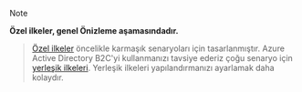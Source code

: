 > [!NOTE]
> **Özel ilkeler, genel Önizleme aşamasındadır.**

> [Özel ilkeler](..\articles\active-directory-b2c\active-directory-b2c-get-started-custom.md) öncelikle karmaşık senaryoları için tasarlanmıştır. Azure Active Directory B2C'yi kullanmanızı tavsiye ederiz çoğu senaryo için [yerleşik ilkeleri](..\articles\active-directory-b2c\active-directory-b2c-reference-policies.md). Yerleşik ilkeleri yapılandırmanızı ayarlamak daha kolaydır.

